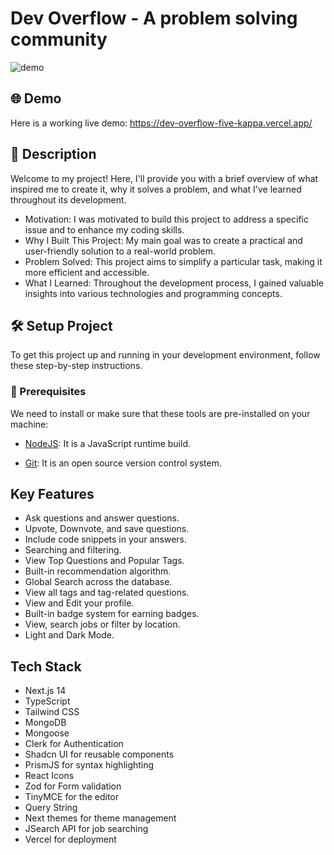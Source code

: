 # Dev Overflow - A problem solving community

![demo](https://res.cloudinary.com/dgur3iyy9/image/upload/v1699372466/pffcb0rwxtn6dao1xm83.jpg)

## 🌐 Demo

Here is a working live demo: https://dev-overflow-five-kappa.vercel.app/

## 📝 Description

Welcome to my project! Here, I'll provide you with a brief overview of what inspired me to create it, why it solves a problem, and what I've learned throughout its development.

- Motivation: I was motivated to build this project to address a specific issue and to enhance my coding skills.
- Why I Built This Project: My main goal was to create a practical and user-friendly solution to a real-world problem.
- Problem Solved: This project aims to simplify a particular task, making it more efficient and accessible.
- What I Learned: Throughout the development process, I gained valuable insights into various technologies and programming concepts.

## 🛠️ Setup Project

To get this project up and running in your development environment, follow these step-by-step instructions.

### 🍴 Prerequisites

We need to install or make sure that these tools are pre-installed on your machine:

- [NodeJS](https://nodejs.org/en/download/): It is a JavaScript runtime build.

- [Git](https://git-scm.com/downloads): It is an open source version control system.

## Key Features

- Ask questions and answer questions.
- Upvote, Downvote, and save questions.
- Include code snippets in your answers.
- Searching and filtering.
- View Top Questions and Popular Tags.
- Built-in recommendation algorithm.
- Global Search across the database.
- View all tags and tag-related questions.
- View and Edit your profile.
- Built-in badge system for earning badges.
- View, search jobs or filter by location.
- Light and Dark Mode.

## Tech Stack

- Next.js 14
- TypeScript
- Tailwind CSS
- MongoDB
- Mongoose
- Clerk for Authentication
- Shadcn UI for reusable components
- PrismJS for syntax highlighting
- React Icons
- Zod for Form validation
- TinyMCE for the editor
- Query String
- Next themes for theme management
- JSearch API for job searching
- Vercel for deployment
